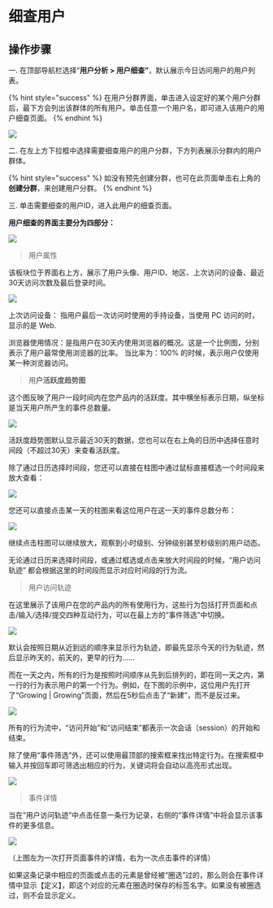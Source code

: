 # 细查用户

## 操作步骤

一. 在顶部导航栏选择“**用户分析 &gt; 用户细查”**，默认展示今日访问用户的用户列表。

{% hint style="success" %}
在用户分群界面，单击进入设定好的某个用户分群后，最下方会列出该群体的所有用户。单击任意一个用户名，即可进入该用户的用户细查页面。
{% endhint %}

![](https://github.com/growingio/growingio-docs-v3/tree/d520f4a494f6c0635c83422f55c665597e79ee96/.gitbook/assets/image%20%2824%29.png)

二. 在左上方下拉框中选择需要细查用户的用户分群，下方列表展示分群内的用户群体。

{% hint style="success" %}
如没有预先创建分群，也可在此页面单击右上角的**创建分群**，来创建用户分群。
{% endhint %}

三. 单击需要细查的用户ID，进入此用户的细查页面。

**用户细查的界面主要分为四部分：**

![](https://github.com/growingio/growingio-docs-v3/tree/d520f4a494f6c0635c83422f55c665597e79ee96/.gitbook/assets/image%20%28190%29.png)

> 用户属性

该板块位于界面右上方，展示了用户头像、用户ID、地区、上次访问的设备、最近30天访问次数及最后登录时间。

![](https://docs.growingio.com/.gitbook/assets/-LGNxeGABUADKiTWTaEM-LIF8-rHaklO4CKVNwXV-LIF8XBmCJE8nKonuij-insights2.jpg)

上次访问设备： 指用户最后一次访问时使用的手持设备，当使用 PC 访问的时，显示的是 Web.

浏览器使用情况：是指用户在30天内使用浏览器的概况。这是一个比例图，分别表示了用户最常使用浏览器的比率。 当比率为：100% 的时候，表示用户仅使用某一种浏览器访问。

> 用**户活跃度趋势图**

这个图反映了用户一段时间内在您产品内的活跃度。其中横坐标表示日期，纵坐标是当天用户所产生的事件总数量。

![](https://docs.growingio.com/.gitbook/assets/-LGNxeGABUADKiTWTaEM-LIF8-rHaklO4CKVNwXV-LIF8jMLsBGmT8AVQflFinsights3.png)

活跃度趋势图默认显示最近30天的数据，您也可以在右上角的日历中选择任意时间段（不超过30天）来查看活跃度。

除了通过日历选择时间段，您还可以直接在柱图中通过鼠标直接框选一个时间段来放大查看：

![](https://docs.growingio.com/.gitbook/assets/-LGNxeGABUADKiTWTaEM-LIF8-rHaklO4CKVNwXV-LIF8ph6i7H8SRfnSfusinsights4.png)

您还可以直接点击某一天的柱图来看这位用户在这一天的事件总数分布：

![](https://docs.growingio.com/.gitbook/assets/-LGNxeGABUADKiTWTaEM-LIF8-rHaklO4CKVNwXV-LIF96bSL_rLLxY_rzZBinsights5.png)

继续点击柱图可以继续放大，观察到小时级别、分钟级别甚至秒级别的用户动态。

无论通过日历来选择时间段，或通过框选或点击来放大时间段的时候，“用户访问轨迹” 都会根据这里的时间段而显示对应时间段的行为流。

> 用户访问轨迹

在这里展示了该用户在您的产品内的所有使用行为，这些行为包括打开页面和点击/输入/选择/提交四种互动行为，可以在最上方的“事件筛选”中切换。

![](https://docs.growingio.com/.gitbook/assets/-LGNxeGABUADKiTWTaEM-LIF0u6WCVRBQ10Sd5QZ-LIF25kvL7GVwOjj6oEuimage.png)

默认会按照日期从近到远的顺序来显示行为轨迹，即最先显示今天的行为轨迹，然后显示昨天的，前天的，更早的行为……

而在一天之内，所有的行为是按照时间顺序从先到后排列的，即在同一天之内，第一行的行为表示用户的第一个行为。例如，在下图的示例中，这位用户先打开了“Growing \| Growing”页面，然后在5秒后点击了“新建”，而不是反过来。

![](https://docs.growingio.com/.gitbook/assets/-LGNxeGABUADKiTWTaEM-LIF0u6WCVRBQ10Sd5QZ-LIF29byzG9f4EnvQ-Lwimage.png)

所有的行为流中，“访问开始”和“访问结束”都表示一次会话（session）的开始和结束。

除了使用“事件筛选”外，还可以使用最顶部的搜索框来找出特定行为。在搜索框中输入并按回车即可筛选出相应的行为，关键词将会自动以高亮形式出现。

![](https://docs.growingio.com/.gitbook/assets/-LGNxeGABUADKiTWTaEM-LIF0u6WCVRBQ10Sd5QZ-LIF2CiVMVdae570EfXEimage.png)

> 事件详情

当在“用户访问轨迹”中点击任意一条行为记录，右侧的“事件详情”中将会显示该事件的更多信息。

![](https://docs.growingio.com/.gitbook/assets/-LGNxeGABUADKiTWTaEM-LIF0u6WCVRBQ10Sd5QZ-LIF2HUHvNzztDdaXdK3image.png)

（上图左为一次打开页面事件的详情，右为一次点击事件的详情）

如果这条记录中相应的页面或点击的元素是曾经被“圈选”过的，那么则会在事件详情中显示【定义】，即这个对应的元素在圈选时保存的标签名字。如果没有被圈选过，则不会显示定义。

